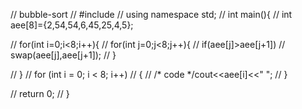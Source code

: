 // bubble-sort
// #include<iostream>
//  using namespace std;
//  int main(){
//     int aee[8]={2,54,54,6,45,25,4,5};

//     for(int i=0;i<8;i++){
//         for(int j=0;j<8;j++){
//             if(aee[j]>aee[j+1])
//             swap(aee[j],aee[j+1]);
//         }
    
//     }
//     for (int i = 0; i < 8; i++)
//     {
//         /* code */cout<<aee[i]<<" ";
//     }
    
//     return 0;
//  }
